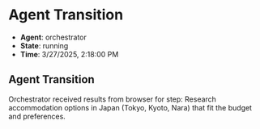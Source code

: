 # Agent Transition

- **Agent**: orchestrator
- **State**: running
- **Time**: 3/27/2025, 2:18:00 PM

## Agent Transition

Orchestrator received results from browser for step: Research accommodation options in Japan (Tokyo, Kyoto, Nara) that fit the budget and preferences.

